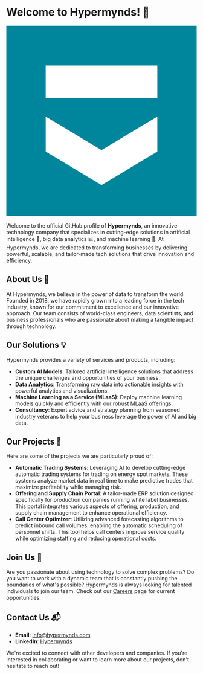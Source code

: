 # Welcome to Hypermynds! 🌟

![Hypermynds Logo](logo.png)

Welcome to the official GitHub profile of **Hypermynds**, an innovative technology company that specializes in cutting-edge solutions in artificial intelligence 🧠, big data analytics 📊, and machine learning 🤖. At Hypermynds, we are dedicated to transforming businesses by delivering powerful, scalable, and tailor-made tech solutions that drive innovation and efficiency.

## About Us 📝

At Hypermynds, we believe in the power of data to transform the world. Founded in 2018, we have rapidly grown into a leading force in the tech industry, known for our commitment to excellence and our innovative approach. Our team consists of world-class engineers, data scientists, and business professionals who are passionate about making a tangible impact through technology.

## Our Solutions 💡

Hypermynds provides a variety of services and products, including:

- **Custom AI Models**: Tailored artificial intelligence solutions that address the unique challenges and opportunities of your business.
- **Data Analytics**: Transforming raw data into actionable insights with powerful analytics and visualizations.
- **Machine Learning as a Service (MLaaS)**: Deploy machine learning models quickly and efficiently with our robust MLaaS offerings.
- **Consultancy**: Expert advice and strategy planning from seasoned industry veterans to help your business leverage the power of AI and big data.

## Our Projects 🚀

Here are some of the projects we are particularly proud of:

- **Automatic Trading Systems**: Leveraging AI to develop cutting-edge automatic trading systems for trading on energy spot markets. These systems analyze market data in real time to make predictive trades that maximize profitability while managing risk.
- **Offering and Supply Chain Portal**: A tailor-made ERP solution designed specifically for production companies running white label businesses. This portal integrates various aspects of offering, production, and supply chain management to enhance operational efficiency.
- **Call Center Optimizer**: Utilizing advanced forecasting algorithms to predict inbound call volumes, enabling the automatic scheduling of personnel shifts. This tool helps call centers improve service quality while optimizing staffing and reducing operational costs.

## Join Us 🤝

Are you passionate about using technology to solve complex problems? Do you want to work with a dynamic team that is constantly pushing the boundaries of what's possible? Hypermynds is always looking for talented individuals to join our team. Check out our [Careers](link-to-careers-page) page for current opportunities.

## Contact Us 📬

- **Email**: [info@hypermynds.com](mailto:info@hypermynds.com)
- **LinkedIn**: [Hypermynds](https://linkedin.com/company/hypermynds)

We're excited to connect with other developers and companies. If you're interested in collaborating or want to learn more about our projects, don't hesitate to reach out!
